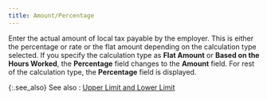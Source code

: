 ```yaml
---
title: Amount/Percentage
---
```



Enter the actual amount of local tax payable by the employer. This is  either the percentage or rate or the flat amount depending on the calculation  type selected. If you specify the calculation type as **Flat 
 Amount** or **Based on the Hours Worked**,  the **Percentage** field changes to  the **Amount** field. For rest of  the calculation type, the **Percentage**  field is displayed.


{:.see_also}
See also
: [Upper  Limit and Lower Limit](JavaScript:RelatedTopics1.Click())<!--Metadata type="DesignerControl" startspan
<object CLASSID="clsid:ADB880A6-D8FF-11CF-9377-00AA003B7A11"
	ID=RelatedTopics1
	TYPE="application/x-oleobject">
</object>-->

<object classid="clsid:ADB880A6-D8FF-11CF-9377-00AA003B7A11" id="RelatedTopics1" type="application/x-oleobject"> 
 <param name="Command" value="Related Topics">
<param name="Window" value="second">
<param name="Item1" value="Upper Limit and Lower Limit;{{site.prl_chm}}/misc/upper_limit_and_lower_limit_sup.html">
</object><!--Metadata type="DesignerControl" endspan-->
